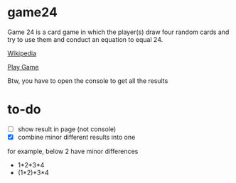 # game24
Game 24 is a card game in which the player(s) draw four random cards and try to use them and conduct an equation to equal 24.

[Wikipedia](https://en.wikipedia.org/wiki/24_Game)

[Play Game](https://yaya17.github.io/game24/)

Btw, you have to open the console to get all the results


# to-do
- [ ] show result in page (not console)
- [x] combine minor different results into one

for example, below 2 have minor differences 
* 1\*2\*3\*4 
* (1\*2)\*3\*4